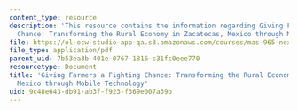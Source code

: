 ```yaml
---
content_type: resource
description: 'This resource contains the information regarding Giving Farmers a Fighting
  Chance: Transforming the Rural Economy in Zacatecas, Mexico through Mobile Technology.'
file: https://ol-ocw-studio-app-qa.s3.amazonaws.com/courses/mas-965-nextlab-i-designing-mobile-technologies-for-the-next-billion-users-fall-2008/9c48e643db91ab3ff923f369e007a39b_MITMAS_965F08_farmers_final.pdf
file_type: application/pdf
parent_uid: 7b53ea3b-401e-0767-1816-c31fc0eee770
resourcetype: Document
title: 'Giving Farmers a Fighting Chance: Transforming the Rural Economy in Zacatecas,
  Mexico through Mobile Technology'
uid: 9c48e643-db91-ab3f-f923-f369e007a39b
---
```

